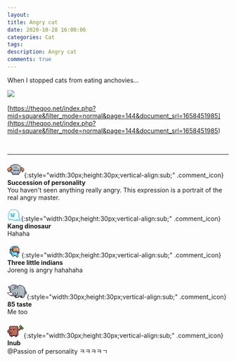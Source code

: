 ```yaml
---
layout: 
title: Angry cat
date: 2020-10-28 16:00:06
categories: Cat
tags: 
description: Angry cat
comments: true
---
```


When I stopped cats from eating anchovies...

![](https://blog.kakaocdn.net/dn/bz6agI/btqLW8Sdnt0/E5s0A9ruVzzlkOZitFYxAk/img.jpg)

[https://theqoo.net/index.php?mid=square&filter_mode=normal&page=144&document_srl=1658451985](<https://theqoo.net/index.php?mid=square&filter_mode=normal&page=144&document_srl=1658451985>)

​

* * *

![comment](/assets/character/skull.png){:style="width:30px;height:30px;vertical-align:sub;" .comment_icon} **Succession of personality**  
You haven't seen anything really angry. This expression is a portrait of the real angry master.  
  
![comment](/assets/character/ghost.png){:style="width:30px;height:30px;vertical-align:sub;" .comment_icon} **Kang dinosaur**  
Hahaha   
  
![comment](/assets/character/goggle.png){:style="width:30px;height:30px;vertical-align:sub;" .comment_icon} **Three little indians**  
Joreng is angry hahahaha   
  
![comment](/assets/character/rino.png){:style="width:30px;height:30px;vertical-align:sub;" .comment_icon} **85 taste**  
Me too   
  
![comment](/assets/character/trunk.png){:style="width:30px;height:30px;vertical-align:sub;" .comment_icon} **Inub**  
@Passion of personality ㅋㅋㅋㅋㄱ  
  

